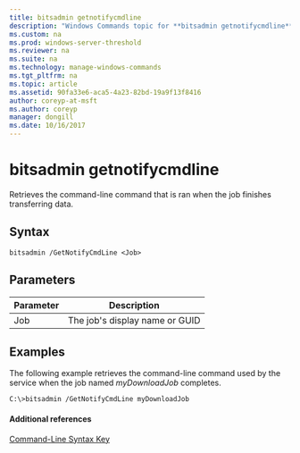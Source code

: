 ```yaml
---
title: bitsadmin getnotifycmdline
description: "Windows Commands topic for **bitsadmin getnotifycmdline** - Retrieves the command-line command that is ran when the job finishes transferring data."
ms.custom: na
ms.prod: windows-server-threshold
ms.reviewer: na
ms.suite: na
ms.technology: manage-windows-commands
ms.tgt_pltfrm: na
ms.topic: article
ms.assetid: 90fa33e6-aca5-4a23-82bd-19a9f13f8416
author: coreyp-at-msft
ms.author: coreyp
manager: dongill
ms.date: 10/16/2017
---
```


# bitsadmin getnotifycmdline



Retrieves the command-line command that is ran when the job finishes transferring data.

## Syntax

```
bitsadmin /GetNotifyCmdLine <Job>
```

## Parameters

|Parameter|Description|
|---------|-----------|
|Job|The job's display name or GUID|

## <a name="BKMK_examples"></a>Examples

The following example retrieves the command-line command used by the service when the job named *myDownloadJob* completes.
```
C:\>bitsadmin /GetNotifyCmdLine myDownloadJob
```

#### Additional references

[Command-Line Syntax Key](command-line-syntax-key.md)